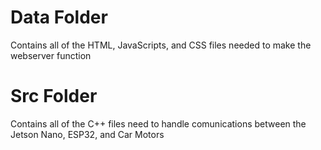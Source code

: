 # Data Folder
Contains all of the HTML, JavaScripts, and CSS files needed to make the webserver function

# Src Folder
Contains all of the C++ files need to handle comunications between the Jetson Nano, ESP32, and Car Motors

